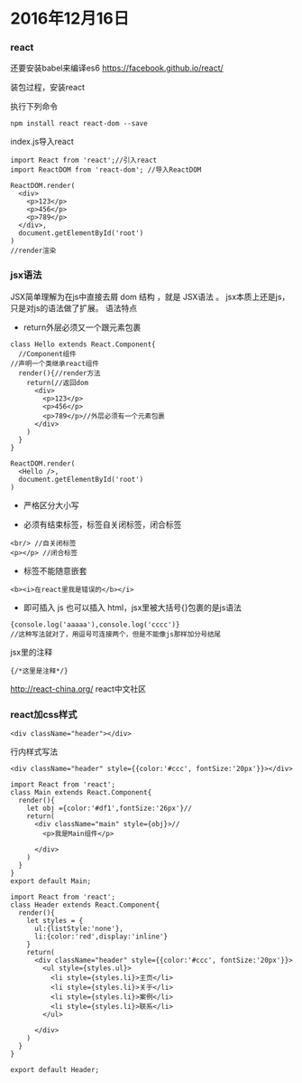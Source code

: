 # 2016年12月16日

### react

还要安装babel来编译es6
https://facebook.github.io/react/

装包过程，安装react

执行下列命令

```
npm install react react-dom --save

```

index.js导入react

```
import React from 'react';//引入react
import ReactDOM from 'react-dom'; //导入ReactDOM
```

```
ReactDOM.render(
  <div>
    <p>123</p>
    <p>456</p>
    <p>789</p>
  </div>,
  document.getElementById('root')
)
//render渲染
```


### jsx语法

JSX简单理解为在js中直接去屑 dom 结构 ，就是 JSX语法 。
jsx本质上还是js，只是对js的语法做了扩展。
语法特点

- return外层必须又一个跟元素包裹

```
class Hello extends React.Component{
  //Component组件
//声明一个类继承react组件
  render(){//render方法
    return(//返回dom
      <div>
        <p>123</p>
        <p>456</p>
        <p>789</p>//外层必须有一个元素包裹
      </div>
    )
  }
}

ReactDOM.render(
  <Hello />,
  document.getElementById('root')
)

```

- 严格区分大小写

- 必须有结束标签，标签自关闭标签，闭合标签

```
<br/> //自关闭标签
<p></p> //闭合标签

```

- 标签不能随意嵌套

```
<b><i>在react里我是错误的</b></i>
```

- 即可插入 js 也可以插入 html，jsx里被大括号{}包裹的是js语法

```
{console.log('aaaaa'),console.log('cccc')}
//这种写法就对了，用逗号可连接两个，但是不能像js那样加分号结尾

```
jsx里的注释

```
{/*这里是注释*/}
```


http://react-china.org/ react中文社区


### react加css样式



```
<div className="header"></div>
```


行内样式写法

```
<div className="header" style={{color:'#ccc', fontSize:'20px'}}></div>

```

```
import React from 'react';
class Main extends React.Component{
  render(){
    let obj ={color:'#df1',fontSize:'26px'}//
    return(
      <div className="main" style={obj}>//
        <p>我是Main组件</p>

      </div>
    )
  }
}
export default Main;

```

```
import React from 'react';
class Header extends React.Component{
  render(){
    let styles = {
      ul:{listStyle:'none'},
      li:{color:'red',display:'inline'}
    }
    return(
      <div className="header" style={{color:'#ccc', fontSize:'20px'}}>
        <ul style={styles.ul}>
          <li style={styles.li}>主页</li>
          <li style={styles.li}>关于</li>
          <li style={styles.li}>案例</li>
          <li style={styles.li}>联系</li>
        </ul>

      </div>
    )
  }
}

export default Header;

```
